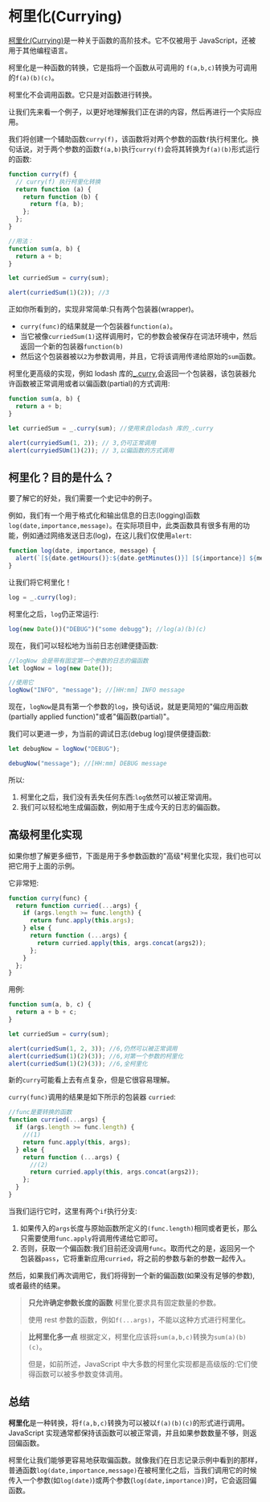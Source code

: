 # 柯里化(Currying)

[柯里化(Currying)](https://en.wikipedia.org/wiki/Currying)是一种关于函数的高阶技术。它不仅被用于 JavaScript，还被用于其他编程语言。

柯里化是一种函数的转换，它是指将一个函数从可调用的
`f(a,b,c)`转换为可调用的`f(a)(b)(c)`。

柯里化不会调用函数。它只是对函数进行转换。

让我们先来看一个例子，以更好地理解我们正在讲的内容，然后再进行一个实际应用。

我们将创建一个辅助函数`curry(f)`，该函数将对两个参数的函数`f`执行柯里化。换句话说，对于两个参数的函数`f(a,b)`执行`curry(f)`会将其转换为`f(a)(b)`形式运行的函数:

```js
function curry(f) {
  // curry(f) 执行柯里化转换
  return function (a) {
    return function (b) {
      return f(a, b);
    };
  };
}

//用法：
function sum(a, b) {
  return a + b;
}

let curriedSum = curry(sum);

alert(curriedSum(1)(2)); //3
```

正如你所看到的，实现非常简单:只有两个包装器(wrapper)。

- `curry(func)`的结果就是一个包装器`function(a)`。
- 当它被像`curriedSum(1)`这样调用时，它的参数会被保存在词法环境中，然后返回一个新的包装器`function(b)`
- 然后这个包装器被以`2`为参数调用，并且，它将该调用传递给原始的`sum`函数。

柯里化更高级的实现，例如 lodash 库的[\_.curry](https://lodash.com/docs#curry),会返回一个包装器，该包装器允许函数被正常调用或者以偏函数(partial)的方式调用:

```js
function sum(a, b) {
  return a + b;
}

let curriedSum = _.curry(sum); //使用来自lodash 库的_.curry

alert(curryiedSum(1, 2)); // 3,仍可正常调用
alert(curryiedSUm(1)(2)); // 3,以偏函数的方式调用
```

## 柯里化？目的是什么？

要了解它的好处，我们需要一个史记中的例子。

例如，我们有一个用于格式化和输出信息的日志(logging)函数`log(date,importance,message)`。在实际项目中，此类函数具有很多有用的功能，例如通过网络发送日志(log)，在这儿我们仅使用`alert`:

```js
function log(date, importance, message) {
  alert(`[${date.getHours()}:${date.getMinutes()}] [${importance}] ${message}`);
}
```

让我们将它柯里化！

```js
log = _.curry(log);
```

柯里化之后，`log`仍正常运行:

```js
log(new Date())("DEBUG")("some debugg"); //log(a)(b)(c)
```

现在，我们可以轻松地为当前日志创建便捷函数:

```js
//logNow 会是带有固定第一个参数的日志的偏函数
let logNow = log(new Date());

//使用它
logNow("INFO", "message"); //[HH:mm] INFO message
```

现在，`logNow`是具有第一个参数的`log`，换句话说，就是更简短的"偏应用函数(partially applied function)"或者"偏函数(partial)"。

我们可以更进一步，为当前的调试日志(debug log)提供便捷函数:

```js
let debugNow = logNow("DEBUG");

debugNow("message"); //[HH:mm] DEBUG message
```

所以:

1. 柯里化之后，我们没有丢失任何东西:`log`依然可以被正常调用。
2. 我们可以轻松地生成偏函数，例如用于生成今天的日志的偏函数。

## 高级柯里化实现

如果你想了解更多细节，下面是用于多参数函数的"高级"柯里化实现，我们也可以把它用于上面的示例。

它非常短:

```js
function curry(func) {
  return function curried(...args) {
    if (args.length >= func.length) {
      return func.apply(this.args);
    } else {
      return function (...args) {
        return curried.apply(this, args.concat(args2));
      };
    }
  };
}
```

用例:

```js
function sum(a, b, c) {
  return a + b + c;
}

let curriedSum = curry(sum);

alert(curriedSum(1, 2, 3)); //6,仍然可以被正常调用
alert(curriedSum(1)(2)(3)); //6,对第一个参数的柯里化
alert(curriedSum(1)(2)(3)); //6,全柯里化
```

新的`curry`可能看上去有点复杂，但是它很容易理解。

`curry(func)`调用的结果是如下所示的包装器
`curried`:

```js
//func是要转换的函数
function curried(...args) {
  if (args.length >= func.length) {
    //(1)
    return func.apply(this, args);
  } else {
    return function (...args) {
      //(2)
      return curried.apply(this, args.concat(args2));
    };
  }
}
```

当我们运行它时，这里有两个`if`执行分支:

1. 如果传入的`args`长度与原始函数所定义的`(func.length)`相同或者更长，那么只需要使用`func.apply`将调用传递给它即可。
2. 否则，获取一个偏函数:我们目前还没调用`func`。取而代之的是，返回另一个包装器`pass`，它将重新应用`curried`，将之前的参数与新的参数一起传入。

然后，如果我们再次调用它，我们将得到一个新的偏函数(如果没有足够的参数),或者最终的结果。

> **只允许确定参数长度的函数**
> 柯里化要求具有固定数量的参数。
>
> 使用 rest 参数的函数，例如`f(...args)`，不能以这种方式进行柯里化。

> **比柯里化多一点**
> 根据定义，柯里化应该将`sum(a,b,c)`转换为`sum(a)(b)(c)`。
>
> 但是，如前所述，JavaScript 中大多数的柯里化实现都是高级版的:它们使得函数可以被多参数变体调用。

## 总结

**柯里化**是一种转换，将`f(a,b,c)`转换为可以被以`f(a)(b)(c)`的形式进行调用。JavaScript 实现通常都保持该函数可以被正常调，并且如果参数数量不够，则返回偏函数。

柯里化让我们能够更容易地获取偏函数。就像我们在日志记录示例中看到的那样，普通函数`log(date,importance,message)`在被柯里化之后，当我们调用它的时候传入一个参数(如`log(date)`)或两个参数(`log(date,importance)`)时，它会返回偏函数。
